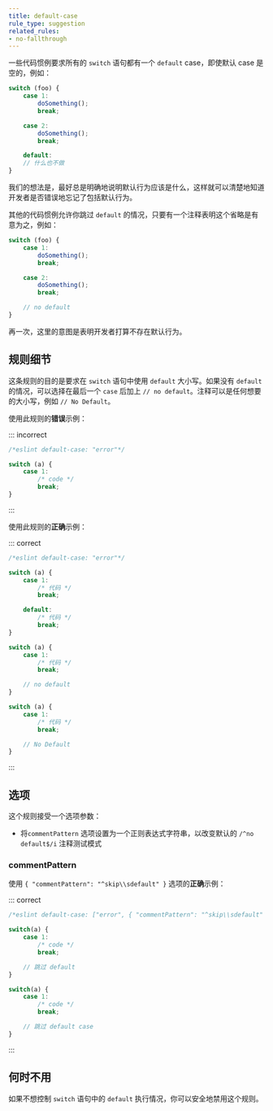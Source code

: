 ```yaml
---
title: default-case
rule_type: suggestion
related_rules:
- no-fallthrough
---
```


一些代码惯例要求所有的 `switch` 语句都有一个 `default` case，即使默认 case 是空的，例如：

```js
switch (foo) {
    case 1:
        doSomething();
        break;

    case 2:
        doSomething();
        break;

    default:
    // 什么也不做
}
```

我们的想法是，最好总是明确地说明默认行为应该是什么，这样就可以清楚地知道开发者是否错误地忘记了包括默认行为。

其他的代码惯例允许你跳过 `default` 的情况，只要有一个注释表明这个省略是有意为之，例如：

```js
switch (foo) {
    case 1:
        doSomething();
        break;

    case 2:
        doSomething();
        break;

    // no default
}
```

再一次，这里的意图是表明开发者打算不存在默认行为。

## 规则细节

这条规则的目的是要求在 `switch` 语句中使用 `default` 大小写。如果没有 `default` 的情况，可以选择在最后一个 `case` 后加上 `// no default`。注释可以是任何想要的大小写，例如 `// No Default`。

使用此规则的**错误**示例：

::: incorrect

```js
/*eslint default-case: "error"*/

switch (a) {
    case 1:
        /* code */
        break;
}

```

:::

使用此规则的**正确**示例：

::: correct

```js
/*eslint default-case: "error"*/

switch (a) {
    case 1:
        /* 代码 */
        break;

    default:
        /* 代码 */
        break;
}

switch (a) {
    case 1:
        /* 代码 */
        break;

    // no default
}

switch (a) {
    case 1:
        /* 代码 */
        break;

    // No Default
}
```

:::

## 选项

这个规则接受一个选项参数：

* 将`commentPattern` 选项设置为一个正则表达式字符串，以改变默认的 `/^no default$/i` 注释测试模式

### commentPattern

使用 `{ "commentPattern": "^skip\\sdefault" }` 选项的**正确**示例：

::: correct

```js
/*eslint default-case: ["error", { "commentPattern": "^skip\\sdefault" }]*/

switch(a) {
    case 1:
        /* code */
        break;

    // 跳过 default
}

switch(a) {
    case 1:
        /* code */
        break;

    // 跳过 default case
}
```

:::

## 何时不用

如果不想控制 `switch` 语句中的 `default` 执行情况，你可以安全地禁用这个规则。
